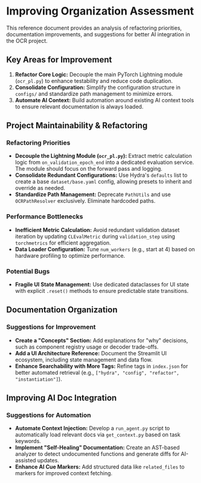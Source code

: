 # Improving Organization Assessment

This reference document provides an analysis of refactoring priorities, documentation improvements, and suggestions for better AI integration in the OCR project.

## Key Areas for Improvement

1. **Refactor Core Logic:** Decouple the main PyTorch Lightning module (`ocr_pl.py`) to enhance testability and reduce code duplication.
2. **Consolidate Configuration:** Simplify the configuration structure in `configs/` and standardize path management to minimize errors.
3. **Automate AI Context:** Build automation around existing AI context tools to ensure relevant documentation is always loaded.

## Project Maintainability & Refactoring

### Refactoring Priorities

- **Decouple the Lightning Module (`ocr_pl.py`):** Extract metric calculation logic from `on_validation_epoch_end` into a dedicated evaluation service. The module should focus on the forward pass and logging.
- **Consolidate Redundant Configurations:** Use Hydra's `defaults` list to create a base `dataset/base.yaml` config, allowing presets to inherit and override as needed.
- **Standardize Path Management:** Deprecate `PathUtils` and use `OCRPathResolver` exclusively. Eliminate hardcoded paths.

### Performance Bottlenecks

- **Inefficient Metric Calculation:** Avoid redundant validation dataset iteration by updating `CLEvalMetric` during `validation_step` using `torchmetrics` for efficient aggregation.
- **Data Loader Configuration:** Tune `num_workers` (e.g., start at 4) based on hardware profiling to optimize performance.

### Potential Bugs

- **Fragile UI State Management:** Use dedicated dataclasses for UI state with explicit `.reset()` methods to ensure predictable state transitions.

## Documentation Organization

### Suggestions for Improvement

- **Create a "Concepts" Section:** Add explanations for "why" decisions, such as component registry usage or decoder trade-offs.
- **Add a UI Architecture Reference:** Document the Streamlit UI ecosystem, including state management and data flow.
- **Enhance Searchability with More Tags:** Refine tags in `index.json` for better automated retrieval (e.g., `["hydra", "config", "refactor", "instantiation"]`).

## Improving AI Doc Integration

### Suggestions for Automation

- **Automate Context Injection:** Develop a `run_agent.py` script to automatically load relevant docs via `get_context.py` based on task keywords.
- **Implement "Self-Healing" Documentation:** Create an AST-based analyzer to detect undocumented functions and generate diffs for AI-assisted updates.
- **Enhance AI Cue Markers:** Add structured data like `related_files` to markers for improved context fetching.
